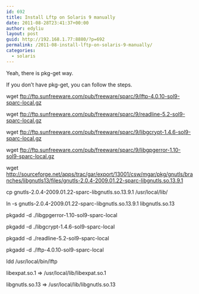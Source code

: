 ```yaml
---
id: 692
title: Install Lftp on Solaris 9 manually
date: 2011-08-28T23:41:37+00:00
author: edyliu
layout: post
guid: http://192.168.1.77:8880/?p=692
permalink: /2011-08-install-lftp-on-solaris-9-manually/
categories:
  - solaris
---
```

Yeah, there is pkg-get way.
  
If you don&#8217;t have pkg-get, you can follow the steps.

wget ftp://ftp.sunfreeware.com/pub/freeware/sparc/9/lftp-4.0.10-sol9-sparc-local.gz
  
wget ftp://ftp.sunfreeware.com/pub/freeware/sparc/9/readline-5.2-sol9-sparc-local.gz
  
wget ftp://ftp.sunfreeware.com/pub/freeware/sparc/9/libgcrypt-1.4.6-sol9-sparc-local.gz
  
<!--more-->


  
wget ftp://ftp.sunfreeware.com/pub/freeware/sparc/9/libgpgerror-1.10-sol9-sparc-local.gz
  
wget http://sourceforge.net/apps/trac/gar/export/13001/csw/mgar/pkg/gnutls/branches/libgnutls13/files/gnutls-2.0.4-2009.01.22-sparc-libgnutls.so.13.9.1
  
cp gnutls-2.0.4-2009.01.22-sparc-libgnutls.so.13.9.1 /usr/local/lib/
  
ln -s gnutls-2.0.4-2009.01.22-sparc-libgnutls.so.13.9.1 libgnutls.so.13
  
pkgadd -d ./libgpgerror-1.10-sol9-sparc-local
  
pkgadd -d ./libgcrypt-1.4.6-sol9-sparc-local
  
pkgadd -d ./readline-5.2-sol9-sparc-local
  
pkgadd -d ./lftp-4.0.10-sol9-sparc-local

ldd /usr/local/bin/lftp
          
libexpat.so.1 => /usr/local/lib/libexpat.so.1
          
libgnutls.so.13 => /usr/local/lib/libgnutls.so.13